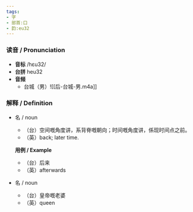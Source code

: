 ```yaml
---
tags:
- 字
- 部首:口
- 韵:eu32
---
```


### __读音__ / Pronunciation

- __音标__ /hɛu32/
- __台拼__ heu32
- __音频__
	- 台城（男）![[后-台城-男.m4a]]
### 解释 / Definition

- 名 / noun
	- （台）空间嘅角度讲，系背脊嘅朝向；时间嘅角度讲，係现时间点之前。
	- （英）back; later time.

	**用例 / Example**
	- （台）后来
	- （英）afterwards
- 名 / noun
	- （台）皇帝嘅老婆
	- （英）queen